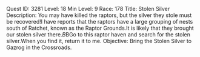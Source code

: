 Quest ID: 3281
Level: 18
Min Level: 9
Race: 178
Title: Stolen Silver
Description: You may have killed the raptors, but the silver they stole must be recovered!I have reports that the raptors have a large grouping of nests south of Ratchet, known as the Raptor Grounds.It is likely that they brought our stolen silver there.$B$BGo to this raptor haven and search for the stolen silver.When you find it, return it to me.
Objective: Bring the Stolen Silver to Gazrog in the Crossroads.
